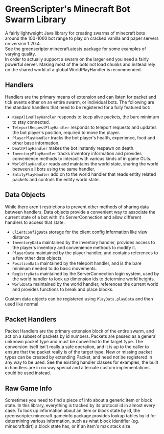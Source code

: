 # GreenScripter's Minecraft Bot Swarm Library
A fairly lightweight Java library for creating swarms of minecraft bots around the 100-1000 bot range to play on cracked vanilla and paper servers on version 1.20.4.  
See the greenscripter.minecraft.atests package for some examples of varying quality.  
In order to actually support a swarm on the larger end you need a fairly powerful server. Making most of the bots not load chunks and instead rely on the shared world of a global WorldPlayHandler is recommended. 
## Handlers
Handlers are the primary means of extension and can listen for packet and tick events either on an entire swarm, or individual bots. 
The following are the standard handlers that need to be registered for a fully featured bot:
* `KeepAlivePlayHandler` responds to keep alive packets, the bare minimum to stay connected.
* `TeleportRequestPlayHandler` responds to teleport requests and updates the bot player's position, required to move the player.
* `PlayerPlayHandler` tracks the bot player's health, experience, food and other base information.
* `DeathPlayHandler` makes the bot instantly respawn on death.
* `InventoryPlayHandler` tracks inventory information and provides convenience methods to interact with various kinds of in game GUIs.
* `WorldPlayHandler` reads and maintains the world state, sharing the world between all bots using the same handler.
* `EntityPlayHandler` add on to the world handler that reads entity related packets and controls the entity world state.
## Data Objects
While there aren't restrictions to prevent other methods of sharing data between handlers, Data objects provide a convenient way to associate the current state of a bot with it's ServerConnection and allow different handlers to access that state.
* `ClientConfigData` storage for the client config information like view distance
* `InventoryData` maintained by the inventory handler, provides access to the player's inventory and convenience methods to modify it.
* `PlayerData` maintained by the player handler, and contains references to a few other data objects.
* `PositionData` maintained by the teleport handler, and is the bare minimum needed to do basic movements.
* `RegistryData` maintained by the ServerConnection login system, used by the world handler to look up dimension ids to determine world heights.
* `WorldData` maintained by the world handler, references the current world and provides functions to break and place blocks.

Custom data objects can be registered using `PlayData.playData` and then used like normal.
## Packet Handlers
Packet Handlers are the primary extension block of the entire swarm, and act on a subset of packets by id numbers. Packets are passed as a general unknown packet type and must be converted to the target type.
The conversion itself isn't really a safe operation, and it is up to the caller to ensure that the packet really is of the target type.
New or missing packet types can be created by extending Packet, and need not be registered in any way to be used.
See the existing handler classes for examples, the built in handlers are in no way special and alternate custom implementations could be used instead.
## Raw Game Info
Sometimes you need to find a piece of info about a generic item or block state. In this library, everything is tracked by its protocol id in almost every case. To look up information about an item or block state by id, the greenscripter.minecraft.gameinfo package provides lookup tables by id for determining various information, such as what block identifier (eg. minecraft:dirt) a block state has, or if an item's max stack size.
